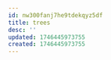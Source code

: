 ```yaml
---
id: nw300fanj7he9tdekqyz5df
title: trees
desc: ''
updated: 1746445973755
created: 1746445973755
---
```

